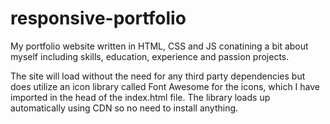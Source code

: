 # responsive-portfolio

My portfolio website written in HTML, CSS and JS conatining a bit about myself including skills, education, experience and passion projects.

The site will load without the need for any third party dependencies but does utilize an icon library called Font Awesome for the icons, which I have imported in the head of the index.html file.
The library loads up automatically using CDN so no need to install anything.
